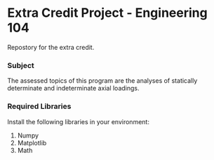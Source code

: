# Extra Credit Project - Engineering 104

Repostory for the extra credit.

### Subject
The assessed topics of this program are the analyses of statically determinate and indeterminate axial loadings. 

### Required Libraries 
Install the following libraries in your environment:
1. Numpy
2. Matplotlib
3. Math



